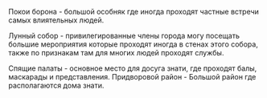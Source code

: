 Покои борона - большой особняк где иногда проходят частные встречи самых влиятельных людей.

Лунный собор - привилегированные члены города могу посещать большие мероприятия которые проходят иногда в стенах этого собора, также по признакам там для многих людей проходят службы. 

Спящие палаты - основное место для досуга знати, где проходят балы, маскарады и представления. Придворовой район - Большой район где располагаются дома знати.